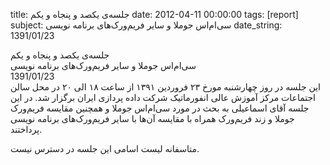 title: جلسه‌ی یکصد و پنجاه و یکم
date: 2012-04-11 00:00:00
tags: [report]
subject: سی‌ام‌اس جوملا و سایر فریم‌ورک‌های برنامه نویسی
date_string: 1391/01/23


<div class="title">
جلسه‌ی یکصد و پنجاه و یکم
</div>

<div class="subject">
سی‌ام‌اس جوملا و سایر فریم‌ورک‌های برنامه نویسی
</div>

<div class="date">
1391/01/23
</div>

<div class="body">
این جلسه در روز چهار‌شنبه مورخ ۲۳ فروردین ۱۳۹۱ از ساعت ۱۸ الی ۲۰ در محل سالن
اجتماعات مرکز آموزش عالی انفورماتیک شرکت داده پردازی ایران برگزار شد.
در این جلسه آقای اسماعیلی به بحث در مورد سی‌ام‌اس جوملا و همچنین مقایسه فریم‌ورک جوملا و زند‌
فریم‌ورک همراه با مقایسه آن‌ها با سایر فریم‌ورک‌های برنامه نویسی پرداختند.
</div>

<span class="notice">متاسفانه لیست اسامی این جلسه در دسترس نیست.</span>


<br />
<br />

